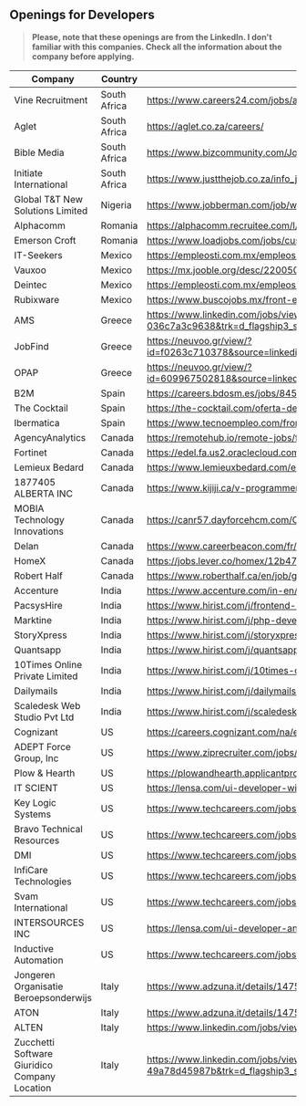 ## Openings for Developers

> **Please, note that these openings are from the LinkedIn. I don't familiar with this companies. Check all the information about the company before applying.**

|Company|Country|Link|
|--|--|--|
|Vine Recruitment|South Africa|https://www.careers24.com/jobs/adverts/1659735-web-developer-cape-town-southern-suburbs/|
|Aglet|South Africa|https://aglet.co.za/careers/|
|Bible Media|South Africa|https://www.bizcommunity.com/Job/196/13/381804.html?utm_source=jooble&utm_medium=cpc&utm_campaign=jooble|
|Initiate International|South Africa|https://www.justthejob.co.za/info_jobid_33273038.html?utm_source=jooble&utm_medium=cpc&utm_campaign=jooble
|Global T&T New Solutions Limited|Nigeria|https://www.jobberman.com/job/websoftware-developer-jr52mg|
|Alphacomm|Romania|https://alphacomm.recruitee.com/l/nl/o/front-end-developer-sibiu|
|Emerson Croft|Romania|https://www.loadjobs.com/jobs/custom-apply/6859?apply-from=joobleRO&country=RO&city=Deva&utm_source=jooble&utm_medium=cpc&utm_campaign=jooble|
|IT-Seekers|Mexico|https://empleosti.com.mx/empleos/frontend-developer-ui/38203?utm_source=jooble&utm_medium=cpc&utm_campaign=jooble|
|Vauxoo|Mexico|https://mx.jooble.org/desc/2200500217807552452?extrlSrc=1&aplpopup=True&utm_source=linkedin&utm_medium=social&utm_campaign=MX|
|Deintec|Mexico|https://empleosti.com.mx/empleos/ui-developer/38334?utm_source=jooble&utm_medium=cpc&utm_campaign=jooble|
|Rubixware|Mexico|https://www.buscojobs.mx/front-end-developer-ID-25123784|
|AMS|Greece|https://www.linkedin.com/jobs/view/1734643075/?eBP=NotAvailableFromVoyagerAPI&recommendedFlavor=JOB_SEEKER_QUALIFIED&refId=6a6d4c49-e7c3-4299-8b52-036c7a3c9638&trk=d_flagship3_search_srp_jobs|
|JobFind|Greece|https://neuvoo.gr/view/?id=f0263c710378&source=linkedin&utm_source=partner&utm_medium=linkedin&puid=7adagddgcdde8ddaddddcaddddd98ddfbddgfddd3de9cdc8fec3ddcg3e&splitab=1&action=emailAlert|
|OPAP|Greece|https://neuvoo.gr/view/?id=609967502818&source=linkedin&utm_source=partner&utm_medium=linkedin&puid=cddagddg8dd7cdd7eddabdd9dddb8ddgbddefdd83defcdc8fec3ddcg3e&splitab=1&action=emailAlert|
|B2M|Spain|https://careers.bdosm.es/jobs/845601-front-end-developer?utm_source=jooble&utm_medium=cpc&utm_campaign=jooble4|
|The Cocktail|Spain|https://the-cocktail.com/oferta-de-trabajo/309|
|Ibermatica|Spain|https://www.tecnoempleo.com/frontend-developer-madrid/cells-polymer-frontend-javascript/rf-8d14046f8h6a0y1bb14e?lang=es&utm_source=linkedin|
|AgencyAnalytics|Canada|https://remotehub.io/remote-jobs/frontend-developer-1706|
|Fortinet|Canada|https://edel.fa.us2.oraclecloud.com/hcmUI/CandidateExperience/en/sites/CX/job/CARD2404/?utm_medium=jobshare|
|Lemieux Bedard|Canada|https://www.lemieuxbedard.com/en/job-offer/web-developer|
|1877405 ALBERTA INC|Canada|https://www.kijiji.ca/v-programmer-computer-jobs/edmonton/web-site-developer/1490791407?utm_source=jooble&utm_medium=cpc&utm_campaign=jooble|
|MOBIA Technology Innovations|Canada|https://canr57.dayforcehcm.com/CandidatePortal/en-US/mobia/Posting/View/469|
|Delan|Canada|https://www.careerbeacon.com/fr/emplois/1601469/delan/developpeur-front-end/montreal?utm_source=jooble&utm_medium=cpc&utm_campaign=jooble|
|HomeX|Canada|https://jobs.lever.co/homex/12b474ad-29e7-4b25-a638-d98b3ae95eef|
|Robert Half|Canada|https://www.roberthalf.ca/en/job/guelph-on/front-end-developer/05010-9502502695-caen?rh_job-feed=true|
|Accenture|India|https://www.accenture.com/in-en/careers/jobdetails?id=239303_india_1&src=LINKEDINJP|
|PacsysHire|India|https://www.hirist.com/j/frontend-developer-single-page-applications-html5-css3-javascript-1-3-yrs-568158.html?ref=adzuna&utm_source=adzuna&utm_medium=adzuna|
|Marktine|India|https://www.hirist.com/j/php-developer-web-application-development-1-4-yrs-568038.html?ref=adzuna&utm_source=adzuna&utm_medium=adzuna|
|StoryXpress|India|https://www.hirist.com/j/storyxpress-mern-stack-developer-1-5-yrs-568235.html?ref=adzuna&utm_source=adzuna&utm_medium=adzuna|
|Quantsapp|India|https://www.hirist.com/j/quantsapp-web-developer-angularjs-javascript-1-5-yrs-568124.html?ref=adzuna&utm_source=adzuna&utm_medium=adzuna|
|10Times Online Private Limited|India|https://www.hirist.com/j/10times-online-frontend-developer-ui-ux-platform-jquery-javascript-0-8-yrs-567794.html?ref=adzuna&utm_source=adzuna&utm_medium=adzuna|
|Dailymails|India|https://www.hirist.com/j/dailymails-frontend-developer-html-css-bootstrap-javascript-0-3-yrs-568367.html?ref=adzuna&utm_source=adzuna&utm_medium=adzuna|
|Scaledesk Web Studio Pvt Ltd|India|https://www.hirist.com/j/scaledesk-backend-web-developer-python-django-mysql-1-3-yrs-568534.html?ref=adzuna&utm_source=adzuna&utm_medium=adzuna|
|Cognizant|US|https://careers.cognizant.com/na/en/job/COGNGLOBAL00036680701/UI-Developer?utm_source=linkedin&utm_medium=phenom-feeds&src=SNS-102|
|ADEPT Force Group, Inc|US|https://www.ziprecruiter.com/jobs/adept-force-group-inc-a2103f5e/web-developer-e67bd2b5?mid=1595&source=feed-linkedin|
|Plow & Hearth|US|https://plowandhearth.applicantpro.com/jobs/1354262.html#1354262|
|IT SCIENT|US|https://lensa.com/ui-developer-with-angular-js-jobs/santa-clara-county-ca/sjd/e73ff5a232e4dbbc9a443752b4c6e0e2b78be75db68567c3b4534342f1e3c826|
|Key Logic Systems|US|https://www.techcareers.com/jobs/search?id=1150375525&aff=16AE119E-722C-4962-8098-083243C4FF3F&rgv=3&mlp=1|
|Bravo Technical Resources|US|https://www.techcareers.com/jobs/search?id=1146967579&aff=16AE119E-722C-4962-8098-083243C4FF3F&rgv=3&mlp=1|
|DMI|US|https://www.techcareers.com/jobs/search?id=1123485328&aff=16AE119E-722C-4962-8098-083243C4FF3F&rgv=3&mlp=1|
|InfiCare Technologies|US|https://www.techcareers.com/jobs/search?id=1150377181&aff=16AE119E-722C-4962-8098-083243C4FF3F&rgv=3&mlp=1|
|Svam International|US|https://www.techcareers.com/jobs/search?id=1146967654&aff=16AE119E-722C-4962-8098-083243C4FF3F&rgv=3&mlp=1|
|INTERSOURCES INC|US|https://lensa.com/ui-developer-angular-jobs/collin-county-tx/sjd/30afa1010d84e68e7d371054a23e53443e38891e487e2d418d9b122c77d6f230|
|Inductive Automation|US|https://www.techcareers.com/jobs/search?id=1086877442&aff=16AE119E-722C-4962-8098-083243C4FF3F&rgv=3&mlp=1|
|Jongeren Organisatie Beroepsonderwijs|Italy|https://www.adzuna.it/details/1475803301?v=94822E6DEC7F7FC9E29DEBE990DD19AA5E88622B&utm_source=linkedin2&utm_medium=organic&chnlid=893|
|ATON|Italy|https://www.adzuna.it/details/1475796340?v=E48086958E7A59B817A429BB1B591B6352C83D28&utm_source=linkedin2&utm_medium=organic&chnlid=893|
|ALTEN|Italy|https://www.linkedin.com/jobs/view/1707155676/?eBP=NotAvailableFromVoyagerAPI&refId=ad7f337a-ac0c-4f09-89ac-49a78d45987b&trk=d_flagship3_search_srp_jobs|
|Zucchetti Software Giuridico Company Location|Italy|https://www.linkedin.com/jobs/view/1769358096/?eBP=NotAvailableFromVoyagerAPI&recommendedFlavor=HIDDEN_GEM&refId=ad7f337a-ac0c-4f09-89ac-49a78d45987b&trk=d_flagship3_search_srp_jobs|

